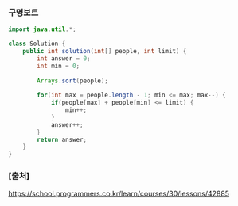 ### 구명보트
``` java
import java.util.*;

class Solution {
    public int solution(int[] people, int limit) {
        int answer = 0;
        int min = 0;
        
        Arrays.sort(people);
        
        for(int max = people.length - 1; min <= max; max--) {
            if(people[max] + people[min] <= limit) {
                min++;
            }
            answer++;
        }
        return answer;
    }
}
```


### [출처]
https://school.programmers.co.kr/learn/courses/30/lessons/42885